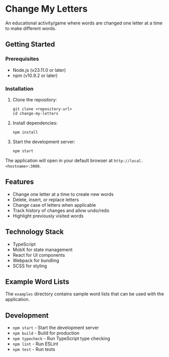 # Change My Letters

An educational activity/game where words are changed one letter at a time to make different words.

## Getting Started

### Prerequisites

- Node.js (v23.11.0 or later)
- npm (v10.9.2 or later)

### Installation

1. Clone the repository:
   ```
   git clone <repository-url>
   cd change-my-letters
   ```

2. Install dependencies:
   ```
   npm install
   ```

3. Start the development server:
   ```
   npm start
   ```

The application will open in your default browser at `http://local.<hostname>:3000`.

## Features

- Change one letter at a time to create new words
- Delete, insert, or replace letters
- Change case of letters when applicable
- Track history of changes and allow undo/redo
- Highlight previously visited words

## Technology Stack

- TypeScript
- MobX for state management
- React for UI components
- Webpack for bundling
- SCSS for styling

## Example Word Lists

The `examples` directory contains sample word lists that can be used with the application.

## Development

- `npm start` - Start the development server
- `npm build` - Build for production
- `npm typecheck` - Run TypeScript type checking
- `npm lint` - Run ESLint
- `npm test` - Run tests